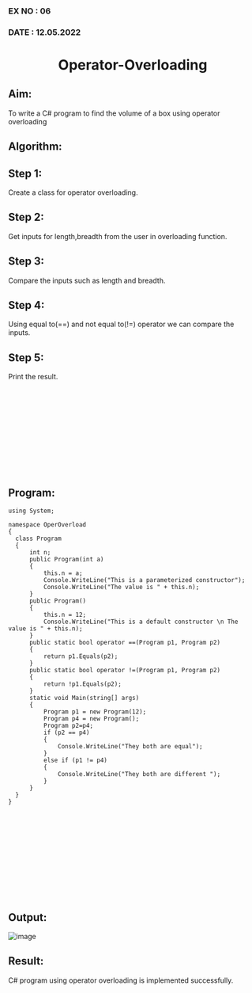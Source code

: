 ### EX NO : 06
### DATE  : 12.05.2022
# <p align="center">Operator-Overloading</p>


## Aim:
 To write a C# program to find the volume of a box using operator overloading
 
 ## Algorithm:
## Step 1:
 Create a class for operator overloading.

## Step 2:
Get inputs for length,breadth from the user in overloading function.

## Step 3:
Compare the inputs such as length and breadth.

## Step 4:
Using equal to(==) and not equal to(!=) operator we can compare the inputs.

## Step 5:
Print the result.
 
 <br/><br/><br/><br/><br/><br/><br/><br/><br/><br/>
 
 ## Program:
 ```
 using System;

namespace OperOverload
{
   class Program
   {
       int n;
       public Program(int a)
       {
           this.n = a;
           Console.WriteLine("This is a parameterized constructor");
           Console.WriteLine("The value is " + this.n);
       }
       public Program()
       {
           this.n = 12;
           Console.WriteLine("This is a default constructor \n The value is " + this.n);
       }
       public static bool operator ==(Program p1, Program p2)
       {
           return p1.Equals(p2);
       }
       public static bool operator !=(Program p1, Program p2)
       {
           return !p1.Equals(p2);
       }
       static void Main(string[] args)
       {
           Program p1 = new Program(12);
           Program p4 = new Program();
           Program p2=p4;
           if (p2 == p4)
           {
               Console.WriteLine("They both are equal");
           }
           else if (p1 != p4)
           {
               Console.WriteLine("They both are different ");
           }
       }
   }
}
 ```
 <br/><br/><br/><br/><br/><br/><br/><br/><br/><br/>
 
 ## Output:
 ![image](12.jpeg)

 
 ## Result:
C# program using operator overloading is implemented successfully.
